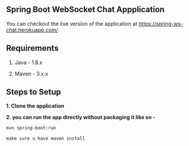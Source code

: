## Spring Boot WebSocket Chat Appplication

You can checkout the live version of the application at https://spring-ws-chat.herokuapp.com/

## Requirements

1. Java - 1.8.x

2. Maven - 3.x.x

## Steps to Setup

**1. Clone the application**


**2. you can run the app directly without packaging it like so -**

```bash
mvn spring-boot:run
```
``` make sure u have maven install ```

